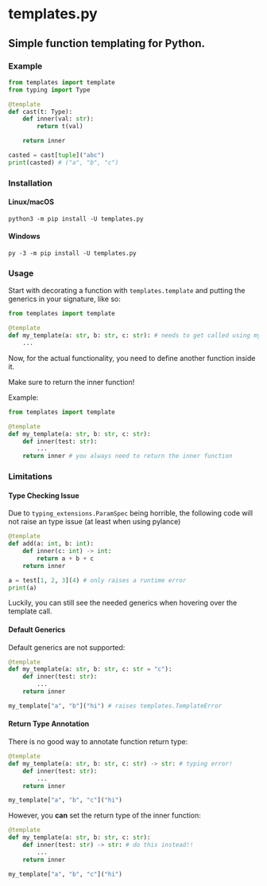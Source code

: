 # templates.py

## Simple function templating for Python.

### Example

```py
from templates import template
from typing import Type

@template
def cast(t: Type):
    def inner(val: str):
        return t(val)

    return inner

casted = cast[tuple]("abc")
print(casted) # ("a", "b", "c")
```

### Installation

#### Linux/macOS

```
python3 -m pip install -U templates.py
```

#### Windows

```
py -3 -m pip install -U templates.py
```

### Usage

Start with decorating a function with `templates.template` and putting the generics in your signature, like so:

```py
from templates import template

@template
def my_template(a: str, b: str, c: str): # needs to get called using my_template[a, b, c]()
    ...
```

Now, for the actual functionality, you need to define another function inside it.

Make sure to return the inner function!

Example:

```py
from templates import template

@template
def my_template(a: str, b: str, c: str):
    def inner(test: str):
        ...
    return inner # you always need to return the inner function
```

### Limitations

#### Type Checking Issue

Due to `typing_extensions.ParamSpec` being horrible, the following code will not raise an type issue (at least when using pylance)

```py
@template
def add(a: int, b: int):
    def inner(c: int) -> int:
        return a + b + c
    return inner

a = test[1, 2, 3](4) # only raises a runtime error
print(a)
```

Luckily, you can still see the needed generics when hovering over the template call.

#### Default Generics

Default generics are not supported:

```py
@template
def my_template(a: str, b: str, c: str = "c"):
    def inner(test: str):
        ...
    return inner

my_template["a", "b"]("hi") # raises templates.TemplateError
```

#### Return Type Annotation

There is no good way to annotate function return type:

```py
@template
def my_template(a: str, b: str, c: str) -> str: # typing error!
    def inner(test: str):
        ...
    return inner

my_template["a", "b", "c"]("hi")
```

However, you **can** set the return type of the inner function:

```py
@template
def my_template(a: str, b: str, c: str):
    def inner(test: str) -> str: # do this instead!!
        ...
    return inner

my_template["a", "b", "c"]("hi")
```
